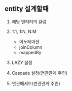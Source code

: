 ## entity 설계할때

1. 해당 엔티티의 컬럼

2. 1:1, 1:N, N:M
    - 어노테이션
    - joinColumn
    - mappedBy

3. LAZY 설정

4. Cascade 설정(연관관계 주인)

5. 연관메서드(연관관계 주인)